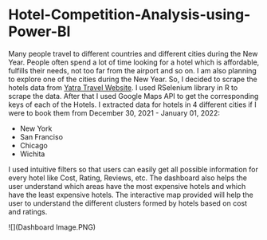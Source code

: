 # Hotel-Competition-Analysis-using-Power-BI

Many people travel to different countries and different cities during the New Year. People often spend a lot of time looking for a hotel which is affordable, fulfills their needs, not too far from the airport and so on. I am also planning to explore one of the cities during the New Year. So, I decided to scrape the hotels data from [Yatra Travel Website](https://www.yatra.com/). I used RSelenium library in R to scrape the data. After that I used Google Maps API to get the corresponding keys of each of the Hotels. I extracted data for hotels in 4 different cities if I were to book them from December 30, 2021 - January 01, 2022:

- New York
- San Franciso
- Chicago
- Wichita

I used intuitive filters so that users can easily get all possible information for every hotel like  Cost, Rating, Reviews, etc. The dashboard also helps the user understand which areas have the most expensive hotels and which have the least expensive hotels. The interactive map provided will help the user to understand the different clusters formed by hotels based on cost and ratings. 


![](Dashboard Image.PNG)

